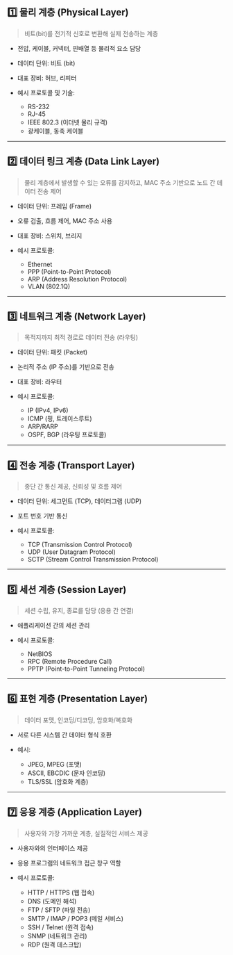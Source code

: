 ## 1️⃣ 물리 계층 (Physical Layer)

> 비트(bit)를 전기적 신호로 변환해 실제 전송하는 계층

* 전압, 케이블, 커넥터, 핀배열 등 물리적 요소 담당
* 데이터 단위: 비트 (bit)
* 대표 장비: 허브, 리피터
* 예시 프로토콜 및 기술:

  * RS-232
  * RJ-45
  * IEEE 802.3 (이더넷 물리 규격)
  * 광케이블, 동축 케이블

---

## 2️⃣ 데이터 링크 계층 (Data Link Layer)

> 물리 계층에서 발생할 수 있는 오류를 감지하고, MAC 주소 기반으로 노드 간 데이터 전송 제어

* 데이터 단위: 프레임 (Frame)
* 오류 검출, 흐름 제어, MAC 주소 사용
* 대표 장비: 스위치, 브리지
* 예시 프로토콜:

  * Ethernet
  * PPP (Point-to-Point Protocol)
  * ARP (Address Resolution Protocol)
  * VLAN (802.1Q)

---

## 3️⃣ 네트워크 계층 (Network Layer)

> 목적지까지 최적 경로로 데이터 전송 (라우팅)

* 데이터 단위: 패킷 (Packet)
* 논리적 주소 (IP 주소)를 기반으로 전송
* 대표 장비: 라우터
* 예시 프로토콜:

  * IP (IPv4, IPv6)
  * ICMP (핑, 트레이스루트)
  * ARP/RARP
  * OSPF, BGP (라우팅 프로토콜)

---

## 4️⃣ 전송 계층 (Transport Layer)

> 종단 간 통신 제공, 신뢰성 및 흐름 제어

* 데이터 단위: 세그먼트 (TCP), 데이터그램 (UDP)
* 포트 번호 기반 통신
* 예시 프로토콜:

  * TCP (Transmission Control Protocol)
  * UDP (User Datagram Protocol)
  * SCTP (Stream Control Transmission Protocol)

---

## 5️⃣ 세션 계층 (Session Layer)

> 세션 수립, 유지, 종료를 담당 (응용 간 연결)

* 애플리케이션 간의 세션 관리
* 예시 프로토콜:

  * NetBIOS
  * RPC (Remote Procedure Call)
  * PPTP (Point-to-Point Tunneling Protocol)

---

## 6️⃣ 표현 계층 (Presentation Layer)

> 데이터 포맷, 인코딩/디코딩, 암호화/복호화

* 서로 다른 시스템 간 데이터 형식 호환
* 예시:

  * JPEG, MPEG (포맷)
  * ASCII, EBCDIC (문자 인코딩)
  * TLS/SSL (암호화 계층)

---

## 7️⃣ 응용 계층 (Application Layer)

> 사용자와 가장 가까운 계층, 실질적인 서비스 제공

* 사용자와의 인터페이스 제공
* 응용 프로그램의 네트워크 접근 창구 역할
* 예시 프로토콜:

  * HTTP / HTTPS (웹 접속)
  * DNS (도메인 해석)
  * FTP / SFTP (파일 전송)
  * SMTP / IMAP / POP3 (메일 서비스)
  * SSH / Telnet (원격 접속)
  * SNMP (네트워크 관리)
  * RDP (원격 데스크탑)

